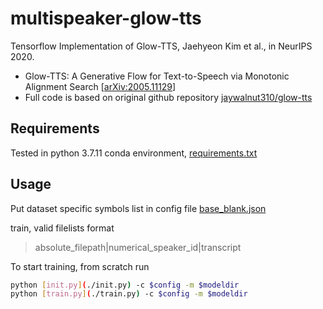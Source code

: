 # multispeaker-glow-tts

Tensorflow Implementation of Glow-TTS, Jaehyeon Kim et al., in NeurIPS 2020. 

- Glow-TTS: A Generative Flow for Text-to-Speech via Monotonic Alignment Search [[arXiv:2005.11129](https://arxiv.org/abs/2005.11129)]
- Full code is based on original github repository [jaywalnut310/glow-tts](https://github.com/jaywalnut310/glow-tts)

## Requirements

Tested in python 3.7.11 conda environment, [requirements.txt](./requirements.txt)

## Usage

Put dataset specific symbols list in config file [base_blank.json](./configs/base_blank.json)

train, valid filelists format

> absolute_filepath|numerical_speaker_id|transcript

To start training, from scratch run

```bash
python [init.py](./init.py) -c $config -m $modeldir
python [train.py](./train.py) -c $config -m $modeldir
```


